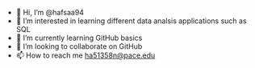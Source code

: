 - 👋 Hi, I’m @hafsaa94
- 👀 I’m interested in learning different data analsis applications such as SQL
- 🌱 I’m currently learning GitHub basics
- 💞️ I’m looking to collaborate on GitHub
- 📫 How to reach me ha51358n@pace.edu

<!---
hafsaa94/hafsaa94 is a ✨ special ✨ repository because its `README.md` (this file) appears on your GitHub profile.
You can click the Preview link to take a look at your changes.
--->
